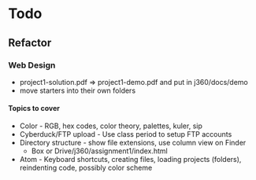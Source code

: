 # Todo
## Refactor
### Web Design
 * project1-solution.pdf => project1-demo.pdf and put in j360/docs/demo
 * move starters into their own folders

#### Topics to cover
 * Color - RGB, hex codes, color theory, palettes, kuler, sip
 * Cyberduck/FTP upload - Use class period to setup FTP accounts
 * Directory structure - show file extensions, use column view on Finder
   * Box or Drive/j360/assignment1/index.html
 * Atom - Keyboard shortcuts, creating files, loading projects (folders), reindenting code, possibly color scheme
